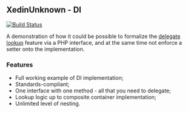 ## XedinUnknown - DI ##
[![Build Status](https://travis-ci.org/XedinUnknown/di.svg?branch=master)](https://travis-ci.org/XedinUnknown/di)

A demonstration of how it could be possible to formalize the [delegate lookup](https://github.com/container-interop/container-interop/blob/master/docs/Delegate-lookup.md) feature
via a PHP interface, and at the same time not enforce a setter onto the implementation.

### Features
- Full working example of DI implementation;
- Standards-compliant;
- One interface with one method - all that you need to delegate;
- Lookup logic up to composite container implementation;
- Unlimited level of nesting.
